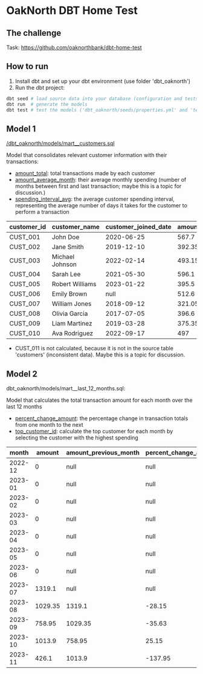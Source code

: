 # OakNorth DBT Home Test

## The challenge
Task: https://github.com/oaknorthbank/dbt-home-test

## How to run
1. Install dbt and set up your dbt environment (use folder 'dbt_oaknorth')
2. Run the dbt project:
```bash
dbt seed # load source data into your database (configuration and tests are in file 'dbt_oaknorth/seeds/properties.yml')
dbt run  # generate the models
dbt test # test the models ('dbt_oaknorth/seeds/properties.yml' and 'test/transactions.sql')
```
## Model 1
[/dbt_oaknorth/models/mart__customers.sql](/dbt_oaknorth/models/mart__customers.sql)

Model that consolidates relevant customer information with their transactions:
- <ins>amount_total</ins>: total transactions made by each customer
- <ins>amount_average_month</ins>: their average monthly spending (number of months between first and last transaction; maybe this is a topic for discussion.)
- <ins>spending_interval_avg</ins>: the average customer spending interval, representing the average number of days it takes for the customer to perform a transaction

| customer_id| customer_name| customer_joined_date| amount_total| amount_average_month| months_payed| months_between_first_last_transaction| spending_interval_avg |
| --- | --- |  --- |  --- |  --- |  --- |  --- |  --- |
| CUST_001| John Doe| 2020-06-25| 567.7| 113.54| 5| 5| 23.6 |
| CUST_002| Jane Smith| 2019-12-10| 392.35| 98.09| 4| 4| 25.75 |
| CUST_003| Michael Johnson| 2022-02-14| 493.15| 164.38| 3| 3| 26.33 |
| CUST_004| Sarah Lee| 2021-05-30| 596.1| 119.22| 4| 5| 32.75 |
| CUST_005| Robert Williams| 2023-01-22| 395.5| 98.88| 3| 4| 33.33 |
| CUST_006| Emily Brown| null| 512.6| 102.52| 5| 5| 26.2 |
| CUST_007| William Jones| 2018-09-12| 321.05| 64.21| 4| 5| 34.0 |
| CUST_008| Olivia Garcia| 2017-07-05| 396.6| 99.15| 3| 4| 36.0 |
| CUST_009| Liam Martinez| 2019-03-28| 375.35| 93.84| 4| 4| 27.0 |
| CUST_010| Ava Rodriguez| 2022-09-17| 497| 124.25| 4| 4| 26.0 |

* CUST_011 is not calculated, because it is not in the source table 'customers' (inconsistent data). Maybe this is a topic for discussion.





## Model 2
dbt_oaknorth/models/mart__last_12_months.sql:

Model that calculates the total transaction amount for each month over the last 12 months
- <ins>percent_change_amount</ins>: the percentage change in transaction totals from one month to the next
- <ins>top_customer_id</ins>: calculate the top customer for each month by selecting the customer with the highest spending

| month | amount | amount_previous_month | percent_change_amount | top_customer_id | top_customer_name | top_customer_joined_date | top_customer_amount | 
| --- | --- |  --- |  --- |  --- |  --- |  --- |  --- |
| 2022-12 | 0 | null | null | null | null | null | null | 
| 2023-01 | 0 | null | null | null | null | null | null | 
| 2023-02 | 0 | null | null | null | null | null | null | 
| 2023-03 | 0 | null | null | null | null | null | null | 
| 2023-04 | 0 | null | null | null | null | null | null | 
| 2023-05 | 0 | null | null | null | null | null | null | 
| 2023-06 | 0 | null | null | null | null | null | null | 
| 2023-07 | 1319.1 | null | null | CUST_010 | Ava Rodriguez | 2022-09-17 | 300.5 | 
| 2023-08 | 1029.35 | 1319.1 | -28.15 | CUST_004 | Sarah Lee | 2021-05-30 | 225.8 | 
| 2023-09 | 758.95 | 1029.35 | -35.63 | CUST_008 | Olivia Garcia | 2017-07-05 | 150.6 | 
| 2023-10 | 1013.9 | 758.95 | 25.15 | CUST_003 | Michael Johnson | 2022-02-14 | 321.55 | 
| 2023-11 | 426.1 | 1013.9 | -137.95 | CUST_006 | Emily Brown | null | 220.8